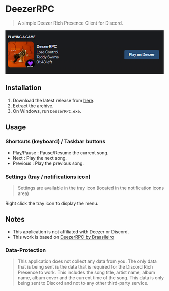 ﻿# DeezerRPC
> A simple Deezer Rich Presence Client for Discord.

![DeezerRPC](.github/assets/README.png)


## Installation
1. Download the latest release from [here](https://github.com/DorvakOff/DeezerRPC/releases/latest).
2. Extract the archive.
3. On Windows, run `DeezerRPC.exe`.


## Usage
### Shortcuts (keyboard) / Taskbar buttons
- Play/Pause : Pause/Resume the current song.
- Next : Play the next song.
- Previous : Play the previous song.

### Settings (tray / notifications icon)
> Settings are available in the tray icon (located in the notification icons area)

Right click the tray icon to display the menu.

## Notes
- This application is not affiliated with Deezer or Discord.
- This work is based on [DeezerRPC by Braasileiro](https://github.com/Braasileiro/DeezerRPC)

### Data-Protection
> This application does not collect any data from you. The only data that is being sent is the data that is required for the Discord Rich Presence to work. This includes the song title, artist name, album name, album cover and the current time of the song. This data is only being sent to Discord and not to any other third-party service.
